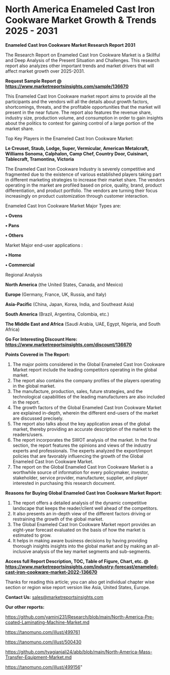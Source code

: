  # North America Enameled Cast Iron Cookware Market Growth & Trends 2025 - 2031

<strong>Enameled Cast Iron Cookware Market Research Report 2031</strong>

The Research Report on Enameled Cast Iron Cookware Market is a Skillful and Deep Analysis of the Present Situation and Challenges. This research report also analyzes other important trends and market drivers that will affect market growth over 2025-2031.

<strong>Request Sample Report @ <a href=https://www.marketreportsinsights.com/sample/136670>https://www.marketreportsinsights.com/sample/136670</a></strong>

This Enameled Cast Iron Cookware market report aims to provide all the participants and the vendors will all the details about growth factors, shortcomings, threats, and the profitable opportunities that the market will present in the near future. The report also features the revenue share, industry size, production volume, and consumption in order to gain insights about the politics to contest for gaining control of a large portion of the market share.

Top Key Players in the Enameled Cast Iron Cookware Market:

<strong>Le Creuset, Staub, Lodge, Super, Vermicular, American Metalcraft, Williams Sonoma, Calphalon, Camp Chef, Country Door, Cuisinart, Tablecraft, Tramontina, Victoria</strong>

The Enameled Cast Iron Cookware Industry is severely competitive and fragmented due to the existence of various established players taking part in different marketing strategies to increase their market share. The vendors operating in the market are profiled based on price, quality, brand, product differentiation, and product portfolio. The vendors are turning their focus increasingly on product customization through customer interaction.

Enameled Cast Iron Cookware Market Major Types are:

<strong>• Ovens

• Pans

• Others</strong>

Market Major end-user applications :

<strong>• Home

• Commercial</strong>

Regional Analysis

</u><strong><b>North America</b></strong> (the United States, Canada, and Mexico)

<strong><b>Europe </b></strong>(Germany, France, UK, Russia, and Italy)

<strong><b>Asia-Pacific</b></strong> (China, Japan, Korea, India, and Southeast Asia)

<strong><b>South America</b></strong> (Brazil, Argentina, Colombia, etc.)

<strong><b>The Middle East and Africa</b></strong> (Saudi Arabia, UAE, Egypt, Nigeria, and South Africa)

<strong>Go For Interesting Discount Here: <a href=https://www.marketreportsinsights.com/discount/136670>https://www.marketreportsinsights.com/discount/136670</a></strong>

<strong>Points Covered in The Report:</strong>
<ol>
  <li>The major points considered in the Global Enameled Cast Iron Cookware Market report include the leading competitors operating in the global market.</li>
  <li>The report also contains the company profiles of the players operating in the global market.</li>
  <li>The manufacture, production, sales, future strategies, and the technological capabilities of the leading manufacturers are also included in the report.</li>
  <li>The growth factors of the Global Enameled Cast Iron Cookware Market are explained in-depth, wherein the different end-users of the market are discussed precisely.</li>
  <li>The report also talks about the key application areas of the global market, thereby providing an accurate description of the market to the readers/users.</li>
  <li>The report incorporates the SWOT analysis of the market. In the final section, the report features the opinions and views of the industry experts and professionals. The experts analyzed the export/import policies that are favorably influencing the growth of the Global Enameled Cast Iron Cookware Market.</li>
  <li>The report on the Global Enameled Cast Iron Cookware Market is a worthwhile source of information for every policymaker, investor, stakeholder, service provider, manufacturer, supplier, and player interested in purchasing this research document.</li>
</ol>
<strong>Reasons for Buying Global Enameled Cast Iron Cookware Market Report:</strong>

<ol>
  <li>The report offers a detailed analysis of the dynamic competitive landscape that keeps the reader/client well ahead of the competitors.</li>
  <li>It also presents an in-depth view of the different factors driving or restraining the growth of the global market.</li>
  <li>The Global Enameled Cast Iron Cookware Market report provides an eight-year forecast evaluated on the basis of how the market is estimated to grow.</li>
  <li>It helps in making aware business decisions by having providing thorough insights insights into the global market and by making an all-inclusive analysis of the key market segments and sub-segments.</li>
</ol>
<strong>Access full Report Description, TOC, Table of Figure, Chart, etc. @ <a href=https://www.marketreportsinsights.com/industry-forecast/enameled-cast-iron-cookware-market-2022-136670>https://www.marketreportsinsights.com/industry-forecast/enameled-cast-iron-cookware-market-2022-136670</a></strong>


Thanks for reading this article; you can also get individual chapter wise section or region wise report version like Asia, United States, Europe.

<strong>Contact Us:</strong>
sales@marketreportsinsights.com

<strong>Our other reports:</strong>

<a href=https://github.com/yamini231/Research/blob/main/North-America-Pre-coated-Laminating-Machine-Market.md>https://github.com/yamini231/Research/blob/main/North-America-Pre-coated-Laminating-Machine-Market.md</a>

<a href=https://tanomuno.com/illust/499761>https://tanomuno.com/illust/499761</a>

<a href=https://tanomuno.com/illust/500430>https://tanomuno.com/illust/500430</a>

<a href=https://github.com/tyagianjali24/abb/blob/main/North-America-Mass-Transfer-Equipment-Market.md>https://github.com/tyagianjali24/abb/blob/main/North-America-Mass-Transfer-Equipment-Market.md</a>

<a href=https://tanomuno.com/illust/499156>https://tanomuno.com/illust/499156</a>"
